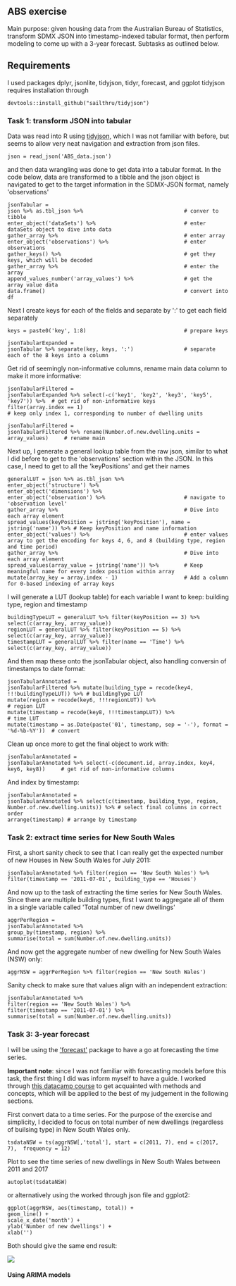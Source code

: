 ## ABS exercise

Main purpose: given housing data from the Australian Bureau of Statistics, transform SDMX JSON into timestamp-indexed tabular format, then perform modeling to come up with a 3-year forecast. Subtasks as outlined below.

## Requirements

I used packages dplyr, jsonlite, tidyjson, tidyr, forecast, and ggplot
tidyjson requires installation through 


    devtools::install_github("sailthru/tidyjson")


### Task 1: transform JSON into tabular

Data was read into R using [tidyjson](), which I was not familiar with before, but seems to allow very neat navigation and extraction from json files.


    json = read_json('ABS_data.json')


and then data wrangling was done to get data into a tabular format. In the code below, data are transformed to a tibble and the json object is navigated to get to the target information in the SDMX-JSON format, namely 'observations'

    jsonTabular = 
    json %>% as.tbl_json %>%                                # conver to tibble
    enter_object('dataSets') %>%                            # enter dataSets object to dive into data
    gather_array %>%                                        # enter array
    enter_object('observations') %>%                        # enter observations
    gather_keys() %>%                                       # get they keys, which will be decoded  
    gather_array %>%                                        # enter the array
    append_values_number('array_values') %>%                # get the array value data
    data.frame()                                            # convert into df

Next I create keys for each of the fields and separate by ':' to get each field separately

    keys = paste0('key', 1:8)                               # prepare keys

    jsonTabularExpanded = 
    jsonTabular %>% separate(key, keys, ':')                # separate each of the 8 keys into a column

Get rid of seemingly non-informative columns, rename main data column to make it more informative:

    jsonTabularFiltered = 
    jsonTabularExpanded %>% select(-c('key1', 'key2', 'key3', 'key5', 'key7')) %>%  # get rid of non-informative keys
    filter(array.index == 1)                                                        # keep only index 1, corresponding to number of dwelling units

    jsonTabularFiltered = 
    jsonTabularFiltered %>% rename(Number.of.new.dwelling.units = array_values)     # rename main 

Next up, I generate a general lookup table from the raw json, similar to what I did before to get to the 'observations' section within the JSON. In this case, I need to get to all the 'keyPositions' and get their names

    generalLUT = json %>% as.tbl_json %>%
    enter_object('structure') %>% 
    enter_object('dimensions') %>% 
    enter_object('observation') %>%                         # navigate to 'observation level'
    gather_array %>%                                        # Dive into each array element
    spread_values(keyPosition = jstring('keyPosition'), name = jstring('name')) %>% # Keep keyPosition and name information
    enter_object('values') %>%                              # enter values array to get the encoding for keys 4, 6, and 8 (building type, region and time period)
    gather_array %>%                                        # Dive into each array element
    spread_values(array_value = jstring('name')) %>%        # Keep meaningful name for every index position within array 
    mutate(array_key = array.index - 1)                     # Add a column for 0-based indexing of array keys

I will generate a LUT (lookup table) for each variable I want to keep: building type, region and timestamp

    buildingTypeLUT = generalLUT %>% filter(keyPosition == 3) %>% select(c(array_key, array_value)) 
    regionLUT = generalLUT %>% filter(keyPosition == 5) %>% select(c(array_key, array_value)) 
    timestampLUT = generalLUT %>% filter(name == 'Time') %>% select(c(array_key, array_value)) 

And then map these onto the jsonTabular object, also handling conversin of timestamps to date format:

    jsonTabularAnnotated = 
    jsonTabularFiltered %>% mutate(building_type = recode(key4, !!!buildingTypeLUT)) %>% # buildingType LUT
    mutate(region = recode(key6, !!!regionLUT)) %>%                                      # region LUT
    mutate(timestamp = recode(key8, !!!timestampLUT)) %>%                                # time LUT
    mutate(timestamp = as.Date(paste('01', timestamp, sep = '-'), format = '%d-%b-%Y'))  # convert 

Clean up once more to get the final object to work with:

    jsonTabularAnnotated = 
    jsonTabularAnnotated %>% select(-c(document.id, array.index, key4, key6, key8))     # get rid of non-informative columns

And index by timestamp:

    jsonTabularAnnotated = 
    jsonTabularAnnotated %>% select(c(timestamp, building_type, region, Number.of.new.dwelling.units)) %>% # select final columns in correct order
    arrange(timestamp) # arrange by timestamp


### Task 2: extract time series for New South Wales

First, a short sanity check to see that I can really get the expected number of new Houses in New South Wales for July 2011: 

    jsonTabularAnnotated %>% filter(region == 'New South Wales') %>% 
    filter(timestamp == '2011-07-01', building_type == 'Houses') 

And now up to the task of extracting the time series for New South Wales. Since there are multiple building types, first I want to aggregate all of them in a single variable called 'Total number of new dwellings'

    aggrPerRegion = 
    jsonTabularAnnotated %>% 
    group_by(timestamp, region) %>% 
    summarise(total = sum(Number.of.new.dwelling.units))

And now get the aggregate number of new dwelling for New South Wales (NSW) only:

    aggrNSW = aggrPerRegion %>% filter(region == 'New South Wales')

Sanity check to make sure that values align with an independent extraction:

    jsonTabularAnnotated %>% 
    filter(region == 'New South Wales') %>% 
    filter(timestamp == '2011-07-01') %>%
    summarise(total = sum(Number.of.new.dwelling.units))


### Task 3: 3-year forecast

I will be using the ['forecast']() package to have a go at forecasting the time series. 

**Important note**: since I was not familiar with forecasting models before this task, the first thing I did was inform myself to have a guide. I worked through [this datacamp course](https://campus.datacamp.com/courses/forecasting-using-r/) to get acquainted with methods and concepts, which will be applied to the best of my judgement in the following sections.


First convert data to a time series. For the purpose of the exercise and simplicity, I decided to focus on total number of new dwellings (regardless of builsing type) in New South Wales only.

    tsdataNSW = ts(aggrNSW[,'total'], start = c(2011, 7), end = c(2017, 7),  frequency = 12)

Plot to see the time series of new dwellings in New South Wales between 2011 and 2017

    autoplot(tsdataNSW)

or alternatively using the worked through json file and ggplot2:

    ggplot(aggrNSW, aes(timestamp, total)) + 
    geom_line() + 
    scale_x_date('month') + 
    ylab('Number of new dwellings') + 
    xlab('')

Both should give the same end result:


![](https://www.google.de/url?sa=i&source=images&cd=&cad=rja&uact=8&ved=2ahUKEwis2dPcrMPeAhVQJFAKHUK1DCAQjRx6BAgBEAU&url=https%3A%2F%2Fwww.rover.com%2Fblog%2Fgreatest-dog-memes%2F&psig=AOvVaw1G5pHY7tSwrRdXCg1as45I&ust=1541716771140924)


#### Using ARIMA models